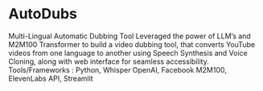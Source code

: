 # AutoDubs
Multi-Lingual Automatic Dubbing Tool 
Leveraged the power of LLM’s and M2M100 Transformer to build a video dubbing tool, that converts YouTube videos from one language to another using Speech Synthesis and Voice Cloning, along with web interface for seamless accessibility.
Tools/Frameworks : Python, Whisper OpenAI, Facebook M2M100, ElevenLabs API, Streamlit
